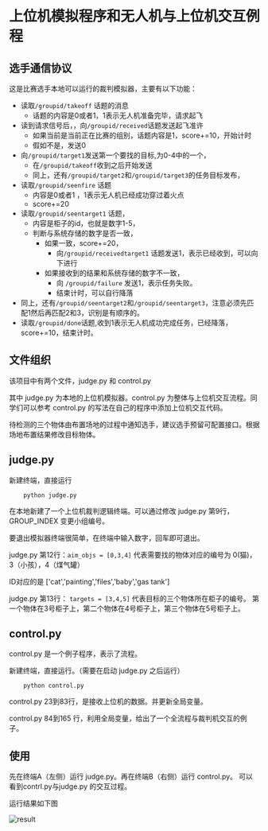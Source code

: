 # 上位机模拟程序和无人机与上位机交互例程

## 选手通信协议

这是比赛选手本地可以运行的裁判模拟器，主要有以下功能：

- 读取`/groupid/takeoff` 话题的消息 
  - 话题的内容是0或者1，1表示无人机准备完毕，请求起飞
- 读到请求信号后，，向`/groupid/received`话题发送起飞准许
  - 如果当前是当前正在比赛的组别，话题内容是1，score+=10，开始计时
  - 假如不是，发送0
- 向`/groupid/target1`发送第一个要找的目标,为0-4中的一个，
  - 在`/groupid/takeoff`收到之后开始发送
  - 同上，还有`/groupid/target2`和`/groupid/target3`的任务目标发布，
- 读取`/groupid/seenfire` 话题
  - 内容是0或者1 ，1表示无人机已经成功穿过着火点
  - score+=20
- 读取`/groupid/seentarget1` 话题，
  - 内容是柜子的id，也就是数字1-5，
  - 判断与系统存储的数字是否一致，
    - 如果一致，score+=20，
      - 向`/groupid/receivedtarget1` 话题发送1，表示已经收到，可以向下进行
    - 如果接收到的结果和系统存储的数字不一致，
      - 向 `/groupid/failure` 发送1，表示任务失败。
      - 结束计时，可以自行降落
- 同上，还有`/groupid/seentarget2`和`/groupid/seentarget3`，注意必须先匹配1然后再匹配2和3，识别是有顺序的。
- 读取`/groupid/done`话题,收到1表示无人机成功完成任务，已经降落，score+=10，结束计时。


## 文件组织

该项目中有两个文件，judge.py 和 control.py

其中 judge.py 为本地的上位机模拟器。control.py 为整体与上位机交互流程。同学们可以参考 control.py 的写法在自己的程序中添加上位机交互代码。

待检测的三个物体由布置场地的过程中通知选手，建议选手预留可配置接口。根据场地布置结果修改目标物体。

## judge.py

新建终端，直接运行 

```Shell
    python judge.py
```

在本地新建了一个上位机裁判逻辑终端。可以通过修改 judge.py 第9行， GROUP_INDEX 变更小组编号。

要退出模拟器终端很简单，在终端中输入数字，回车即可退出。

judge.py 第12行：```aim_objs = [0,3,4]``` 代表需要找的物体对应的编号为 0(猫)，3（小孩），4（煤气罐）

ID对应的是 ['cat','painting','files','baby','gas tank']

judge.py 第13行： ```targets = [3,4,5]``` 代表目标的三个物体所在柜子的编号。 第一个物体在3号柜子上，第二个物体在4号柜子上，第三个物体在5号柜子上。



## control.py

control.py 是一个例子程序，表示了流程。

新建终端，直接运行。（需要在启动 judge.py 之后运行）

```Shell
    python control.py
```

control.py 23到83行，是接收上位机的数据。并更新全局变量。

control.py 84到165 行，利用全局变量，给出了一个全流程与裁判机交互的例子。

## 使用

先在终端A（左侧）运行 judge.py。再在终端B（右侧）运行 control.py。 
可以看到contrl.py与judge.py 的交互过程。

运行结果如下图

![result](img/result.png)
